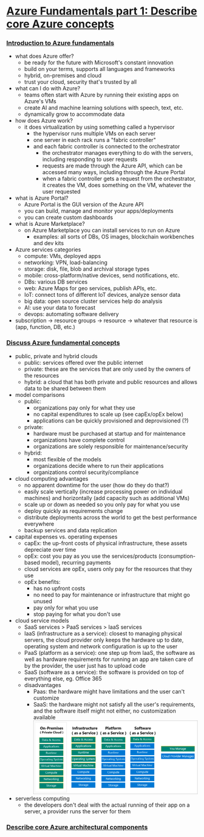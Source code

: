 # [Azure Fundamentals part 1: Describe core Azure concepts](https://docs.microsoft.com/en-us/learn/paths/az-900-describe-cloud-concepts/)

### [Introduction to Azure fundamentals](https://docs.microsoft.com/en-us/learn/modules/intro-to-azure-fundamentals/)
- what does Azure offer?
    - be ready for the future with Microsoft's constant innovation
    - build on your terms, supports all languages and frameworks
    - hybrid, on-premises and cloud
    - trust your cloud, security that's trusted by all
- what can I do with Azure?
    - teams often start with Azure by running their existing apps on Azure's VMs
    - create AI and machine learning solutions with speech, text, etc.
    - dynamically grow to accommodate data
- how does Azure work?
    - it does virtualization by using something called a hypervisor
        - the hypervisor runs multiple VMs on each server
        - one server in each rack runs a "fabric controller"
        - and each fabric controller is connected to the orchestrator
            - the orchestrator manages everything to do with the servers, including responding to user requests
            - requests are made through the Azure API, which can be accessed many ways, including through the Azure Portal
            - when a fabric controller gets a request from the orchestrator, it creates the VM, does something on the VM, whatever the user requested
- what is Azure Portal?
    - Azure Portal is the GUI version of the Azure API
    - you can build, manage and monitor your apps/deployments
    - you can create custom dashboards
- what is Azure Marketplace?
    - on Azure Marketplace you can install services to run on Azure
        - examples: all sorts of DBs, OS images, blockchain workbenches and dev kits
- Azure services categories
    - compute: VMs, deployed apps
    - networking: VPN, load-balancing
    - storage: disk, file, blob and archival storage types
    - mobile: cross-platform/native devices, send notifications, etc.
    - DBs: various DB services
    - web: Azure Maps for geo services, publish APIs, etc.
    - IoT: connect tons of different IoT devices, analyze sensor data
    - big data: open source cluster services help do analysis
    - AI: use your data to forecast
    - devops: automating software delivery
- subscription -> resource groups -> resource -> whatever that resource is (app, function, DB, etc.)

### [Discuss Azure fundamental concepts](https://docs.microsoft.com/en-us/learn/modules/fundamental-azure-concepts/)
- public, private and hybrid clouds
    - public: services offered over the public internet
    - private: these are the services that are only used by the owners of the resources
    - hybrid: a cloud that has both private and public resources and allows data to be shared between them
- model comparisons
    - public:
        - organizations pay only for what they use
        - no capital expenditures to scale up (see capEx/opEx below)
        - applications can be quickly provisioned and deprovisioned (?)
    - private:
        - hardware must be purchased at startup and for maintenance
        - organizations have complete control
        - organizations are solely responsible for maintenance/security
    - hybrid:
        - most flexible of the models
        - organizations decide where to run their applications
        - organizations control security/compliance
- cloud computing advantages
    - no apparent downtime for the user (how do they do that?)
    - easily scale vertically (increase processing power on individual machines) and horizontally (add capacity such as additional VMs)
    - scale up or down as needed so you only pay for what you use
    - deploy quickly as requirements change
    - distribute deployments across the world to get the best performance everywhere
    - backup services and data replication
- capital expenses vs. operating expenses
    - capEx: the up-front costs of physical infrastructure, these assets depreciate over time
    - opEx: cost you pay as you use the services/products (consumption-based model), recurring payments
    - cloud services are opEx, users only pay for the resources that they use
    - opEx benefits:
        - has no upfront costs
        - no need to pay for maintenance or infrastructure that might go unused
        - pay only for what you use
        - stop paying for what you don't use
- cloud service models
    - SaaS services > PaaS services > IaaS services
    - IaaS (infrastructure as a service): closest to managing physical servers, the cloud provider only keeps the hardware up to date, operating system and network configuration is up to the user
    - PaaS (platform as a service): one step up from IaaS, the software as well as hardware requirements for running an app are taken care of by the provider, the user just has to upload code
    - SaaS (software as a service): the software is provided on top of everything else, eg. Office 365
    - disadvantages
        - Paas: the hardware might have limitations and the user can't customize
        - SaaS: the hardware might not satisfy all the user's requirements, and the software itself might not either, no customization available
![cloud service comparisons](cloudservicemodels.png)
- serverless computing
    - the developers don't deal with the actual running of their app on a server, a provider runs the server for them

### [Describe core Azure architectural components](https://docs.microsoft.com/en-us/learn/modules/azure-architecture-fundamentals/)
